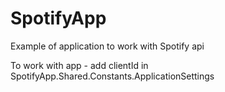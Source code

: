 # SpotifyApp
Example of application to work with Spotify api

To work with app - add clientId in SpotifyApp.Shared.Constants.ApplicationSettings